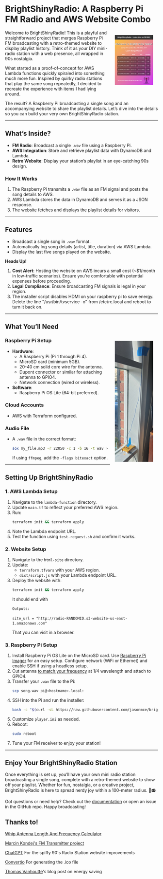 # BrightShinyRadio: A Raspberry Pi FM Radio and AWS Website Combo

<img align="right" alt="BrightShinyRadio website" src="readme-media/website-screenshot.png" style="margin: 1rem" title="Welcome to BrightShinyRadio - website screenshot" width="25%"/>

Welcome to BrightShinyRadio! This is a playful and straightforward project that merges Raspberry Pi FM broadcasting with a retro-themed website to display playlist history. Think of it as your DIY mini-radio station with a web presence, all wrapped in 90s nostalgia.

What started as a proof-of-concept for AWS Lambda functions quickly spiraled into something much more fun. Inspired by quirky radio stations that play the same song repeatedly, I decided to recreate the experience with items I had lying around.

The result? A Raspberry Pi broadcasting a single song and an accompanying website to share the playlist details. Let’s dive into the details so you can build your very own BrightShinyRadio station.

---

## What’s Inside?

- **FM Radio**: Broadcast a single `.wav` file using a Raspberry Pi.
- **AWS Integration**: Store and retrieve playlist data with DynamoDB and Lambda.
- **Retro Website**: Display your station’s playlist in an eye-catching 90s design.

### How It Works
1. The Raspberry Pi transmits a `.wav` file as an FM signal and posts the song details to AWS.
2. AWS Lambda stores the data in DynamoDB and serves it as a JSON response.
3. The website fetches and displays the playlist details for visitors.

---

## Features
- Broadcast a single song in `.wav` format.
- Automatically log song details (artist, title, duration) via AWS Lambda.
- Display the last five songs played on the website.

**Heads Up!**
1. **Cost Alert**: Hosting the website on AWS incurs a small cost (~$1/month in low-traffic scenarios). Ensure you’re comfortable with potential expenses before proceeding.
2. **Legal Compliance**: Ensure broadcasting FM signals is legal in your region.
3. The installer script disables HDMI on your raspberry pi to save energy.  Delete the line "/usr/bin/tvservice -o" from /etc/rc.local and reboot to turn it back on.
---

## What You’ll Need

<img align="right" alt="BrightShinyRadio Raspberry Pi transmitter and antenna" src="readme-media/BrightShinyRadio pi transmitter.jpg" style="margin: 1rem" title="BrightShinyRadio transmitter sitting in my front window" width="25%"/>

### Raspberry Pi Setup
- **Hardware**:
  - A Raspberry Pi (Pi 1 through Pi 4).
  - MicroSD card (minimum 5GB).
  - 20-40 cm solid core wire for the antenna.
  - Dupont connector or similar for attaching antenna to GPIO4.
  - Network connection (wired or wireless).
- **Software**:
  - Raspberry Pi OS Lite (64-bit preferred).

### Cloud Accounts
- AWS with Terraform configured.

### Audio File
- A `.wav` file in the correct format:
  ```bash
  sox my_file.mp3 -r 22050 -c 1 -b 16 -t wav > song.wav
  ```
  If using `ffmpeg`, add the `-flags bitexact` option.

---

## Setting Up BrightShinyRadio

### 1. AWS Lambda Setup
1. Navigate to the `lambda-function` directory.
2. Update `main.tf` to reflect your preferred AWS region.
3. Run:
   ```bash
   terraform init && terraform apply
   ```
4. Note the Lambda endpoint URL.
5. Test the function using `test-request.sh` and confirm it works.

### 2. Website Setup
1. Navigate to the `html-site` directory.
2. Update:
   - `terraform.tfvars` with your AWS region.
   - `dist/script.js` with your Lambda endpoint URL.
3. Deploy the website with:
   ```bash
   terraform init && terraform apply
   ```
   It should end with
   ```
   Outputs:

   site_url = "http://radio-RANDOMID.s3-website-us-east-1.amazonaws.com"
   ```
   That you can visit in a browser.

### 3. Raspberry Pi Setup
1. Install Raspberry Pi OS Lite on the MicroSD card. Use [Raspberry Pi Imager](https://www.raspberrypi.com/documentation/computers/getting-started.html#install-using-imager) for an easy setup.  Configure network (WiFi or Ethernet) and enable SSH if using a headless setup.
2. Cut antenna [to match your frequency](http://www.csgnetwork.com/antennagenericfreqlencalc.html) at 1/4 wavelength and attach to GPIO4.
3. Transfer your `.wav` file to the Pi:
   ```bash
   scp song.wav pi@<hostname>.local:
   ```
4. SSH into the Pi and run the installer:
   ```bash
   bash -c "$(curl -sL https://raw.githubusercontent.com/jasonmce/bright-shiny-radio/refs/heads/main/pi/install-pi-software.sh)"
   ```
5. Customize `player.ini` as needed.
6. Reboot:
   ```bash
   sudo reboot
   ```
7. Tune your FM receiver to enjoy your station!

---

## Enjoy Your BrightShinyRadio Station
Once everything is set up, you’ll have your own mini radio station broadcasting a single song, complete with a retro-themed website to show off your playlist. Whether for fun, nostalgia, or a creative project, BrightShinyRadio is here to spread nerdy joy within a 100-meter radius. 🎵📻

Got questions or need help? Check out the [documentation](https://github.com/jasonmce/pi-radio-aws-site) or open an issue in the GitHub repo. Happy broadcasting!

## Thanks to!
[Whip Antenna Length And Frequency Calculator](http://www.csgnetwork.com/antennagenericfreqlencalc.html)

[Marcin Kondej's FM Transmitter project](https://github.com/markondej/fm_transmitter)

[ChatGPT](https://chatgpt.com) For the spiffy 90's Radio Station website improvements

[Convertio](https://convertio.co/) For generating the .ico file

[Thomas Vanhoutte](https://thomas.vanhoutte.be/miniblog/how-much-energy-does-a-raspberry-pi-use-per-year-cost-calculation/)'s blog post on energy saving
